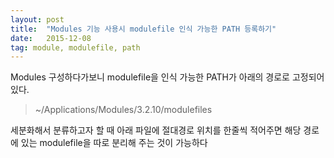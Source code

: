 ```yaml
---
layout: post
title:  "Modules 기능 사용시 modulefile 인식 가능한 PATH 등록하기"
date:   2015-12-08
tag: module, modulefile, path
---
```



Modules 구성하다가보니 modulefile을 인식 가능한 PATH가 아래의 경로로 고정되어 있다.

>~/Applications/Modules/3.2.10/modulefiles

세분화해서 분류하고자 할 때 아래 파일에 절대경로 위치를 한줄씩 적어주면 해당 경로에 있는 modulefile을 따로 분리해 주는 것이 가능하다